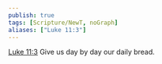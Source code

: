 ```yaml
---
publish: true
tags: [Scripture/NewT, noGraph]
aliases: ["Luke 11:3"]
---
```

[Luke 11:3](https://churchofjesuschrist.org/study/scriptures/nt/luke/11?lang=eng&id=p3#p3) Give us day by day our daily bread.
